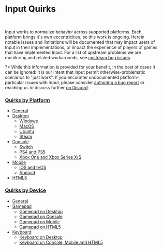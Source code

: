 # Input Quirks

&nbsp;

Input works to normalize behavior across supported platforms. Each platform brings it's own eccentricities, so this work is ongoing. Herein notable issues and limitations will be documented that may impact users of Input in their implementations, or impact the experience of players of games that have implemented Input. For a list of upstream problems we are monitoring and related workarounds, see [upstream bug issues](https://github.com/JujuAdams/Input/issues?q=is%3Aissue+label%3A%22upstream+bug+%F0%9F%92%A7%22+).

?> While this information is provided for your benefit, in the best of cases it can be ignored: it is our intent that Input permit otherwise-problematic scenarios to "just work". If you encounter undocumented platform-particular issues with Input, please consider [authoring a bug report](https://github.com/JujuAdams/Input/issues) or reaching us to discuss further [on Discord](https://discord.gg/s6NjaV8AnM).

### [Quirks by Platform](Platform-Quirks)
- [General](Platform-Quirks?id=general)
- [Desktop](Platform-Quirks?id=desktop)
   - [Windows](Platform-Quirks?id=windows)
   - [MacOS](Platform-Quirks?id=macos)
   - [Ubuntu](Platform-Quirks?id=ubuntu)
   - [Steam](Platform-Quirks?id=steam)
- [Console](Platform-Quirks?id=console)
   - [Switch](Platform-Quirks?id=switch)
   - [PS4 and PS5](Platform-Quirks?id=ps4-and-ps5)
   - [Xbox One and Xbox Series X/S](Platform-Quirks?id=xbox-one-and-xbox-series-xs)
- [Mobile](Platform-Quirks?id=mobile)
   - [iOS and tvOS](Platform-Quirks?id=ios-and-tvos)
   - [Android](Platform-Quirks?id=android)
- [HTML5](Platform-Quirks?id=html5)

### [Quirks by Device](Device-Quirks)
- [General](Device-Quirks?id=general)
- [Gamepad](Device-Quirks?id=gamepad)
   - [Gamepad on Desktop](Device-Quirks?id=gamepad-on-desktop)
   - [Gamepad on Console](Device-Quirks?id=gamepad-on-console)
   - [Gamepad on Mobile](Device-Quirks?id=gamepad-on-mobile)
   - [Gamepad on HTML5](Device-Quirks?id=gamepad-on-html5)
- [Keyboard](Device-Quirks?id=keyboard)
   - [Keyboard on Desktop](Device-Quirks?id=keyboard-on-desktop)
   - [Keyboard on Console, Mobile and HTML5](Device-Quirks?id=keyboard-on-console-mobile-and-html5)
